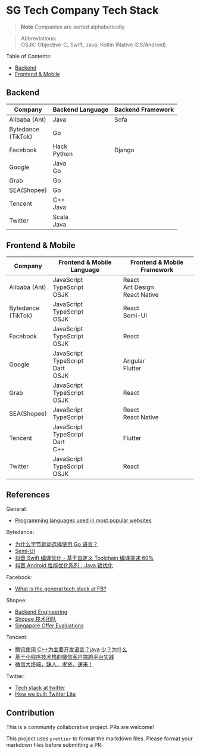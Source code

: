 # SG Tech Company Tech Stack

> **Note** Companies are sorted alphabetically.

> Abbreviations:<br/>OSJK: Objective-C, Swift, Java, Kotlin (Native iOS/Android).

Table of Contents:

- [Backend](#backend)
- [Frontend & Mobile](#frontend--mobile)

## Backend

| Company                | Backend Language | Backend Framework |
| ---------------------- | ---------------- | ----------------- |
| Alibaba (Ant)          | Java             | Sofa              |
| Bytedance<br/>(TikTok) | Go               |                   |
| Facebook               | Hack<br/>Python  | Django            |
| Google                 | Java<br/>Go      |                   |
| Grab                   | Go               |                   |
| SEA(Shopee)            | Go               |                   |
| Tencent                | C++<br/>Java     |                   |
| Twitter                | Scala<br/>Java   |                   |

## Frontend & Mobile

| Company                | Frontend & Mobile Language                  | Frontend & Mobile Framework           |
| ---------------------- | ------------------------------------------- | ------------------------------------- |
| Alibaba (Ant)          | JavaScript<br/>TypeScript<br/>OSJK          | React<br/>Ant Design<br/>React Native |
| Bytedance<br/>(TikTok) | JavaScript<br/>TypeScript<br/>OSJK          | React<br/>Semi-UI                     |
| Facebook               | JavaScript<br/>TypeScript<br/>OSJK          | React                                 |
| Google                 | JavaScript<br/>TypeScript<br/>Dart<br/>OSJK | Angular<br/>Flutter                   |
| Grab                   | JavaScript<br/>TypeScript<br/>OSJK          | React                                 |
| SEA(Shopee)            | JavaScript<br/>TypeScript                   | React<br/>React Native                |
| Tencent                | JavaScript<br/>TypeScript<br/>Dart<br/>C++  | Flutter                               |
| Twitter                | JavaScript<br/>TypeScript<br/>OSJK          | React                                 |

## References

General:

- [Programming languages used in most popular websites](https://en.wikipedia.org/wiki/Programming_languages_used_in_most_popular_websites)

Bytedance:

- [为什么字节跳动选择使用 Go 语言？](https://www.zhihu.com/question/353085825)
- [Semi-UI](https://github.com/DouyinFE/semi-design)
- [抖音 Swift 编译优化 - 基于自定义 Toolchain 编译提速 60%](https://blog.csdn.net/ByteDanceTech/article/details/130120509?spm=1001.2014.3001.5501)
- [抖音 Android 性能优化系列：Java 锁优化](https://blog.csdn.net/ByteDanceTech/article/details/125863436?spm=1001.2014.3001.5501)

Facebook:

- [What is the general tech stack at FB?](https://www.teamblind.com/post/What-is-the-general-tech-stack-at-FB-3FgM74ir)

Shopee:

- [Backend Engineering](https://careers.shopee.sg/blog/2021/04/30/backend-engineering/)
- [Shopee 技术团队](https://segmentfault.com/u/techatshopee)
- [Singapore Offer Evaluations](https://www.teamblind.com/post/Singapore-Offer-Evaluations-bJJnmFGa)

Tencent:

- [腾讯使用 C++为主要开发语言？java 少？为什么](https://www.zhihu.com/question/30918223)
- [基于小程序技术栈的微信客户端跨平台实践](https://cloud.tencent.com/developer/article/1454496)
- [微信大终端，缺人，求贤，速来！](https://cloud.tencent.com/developer/article/1595767)

Twitter:

- [Tech stack at twitter](https://www.teamblind.com/post/Tech-stack-at-twitter-NePrdZEh)
- [How we built Twitter Lite](https://blog.twitter.com/engineering/en_us/topics/open-source/2017/how-we-built-twitter-lite)

## Contribution

This is a community collaborative project. PRs are welcome!

This project uses `prettier` to format the markdown files. Please format your markdown files before submitting a PR.

